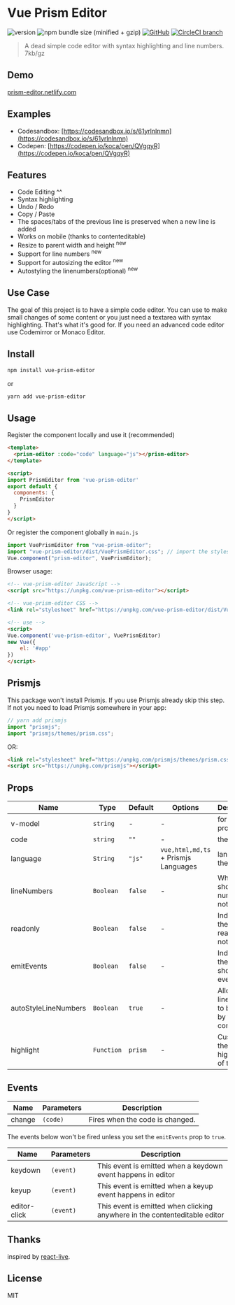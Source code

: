# Vue Prism Editor

<p align="center">


![version](https://img.shields.io/npm/v/vue-prism-editor.svg)
![npm bundle size (minified + gzip)](https://img.shields.io/bundlephobia/minzip/vue-prism-editor.svg)
[![GitHub](https://img.shields.io/github/license/mashape/apistatus.svg)](https://github.com/koca/vue-prism-editor)
[![CircleCI branch](https://circleci.com/gh/koca/vue-prism-editor/tree/master.svg?style=shield)](https://circleci.com/gh/koca/vue-prism-editor/tree/master)
<!-- ![Codecov](https://img.shields.io/codecov/c/github/koca/vue-prism-editor.svg) -->

</p>

> A dead simple code editor with syntax highlighting and line numbers. 7kb/gz

## Demo

[prism-editor.netlify.com](https://prism-editor.netlify.com/)

## Examples
  
 * Codesandbox: [https://codesandbox.io/s/61yrlnlnmn](https://codesandbox.io/s/61yrlnlnmn)
 * Codepen: [https://codepen.io/koca/pen/QVgqyR](https://codepen.io/koca/pen/QVgqyR)

## Features

- Code Editing ^^
- Syntax highlighting
- Undo / Redo
- Copy / Paste
- The spaces/tabs of the previous line is preserved when a new line is added
- Works on mobile (thanks to contenteditable)
- Resize to parent width and height <sup>new</sup>
- Support for line numbers <sup>new</sup>
- Support for autosizing the editor <sup>new</sup>
- Autostyling the linenumbers(optional) <sup>new</sup>

## Use Case

The goal of this project is to have a simple code editor. You can use to make small changes of some content or you just need a textarea with syntax highlighting. That's what it's good for. If you need an advanced code editor use Codemirror or Monaco Editor.

## Install

```sh
npm install vue-prism-editor
```

or

```sh
yarn add vue-prism-editor
```

## Usage

Register the component locally and use it (recommended)

```html
<template>
  <prism-editor :code="code" language="js"></prism-editor>
</template>

<script>
import PrismEditor from 'vue-prism-editor'
export default {
  components: {
    PrismEditor
  }
}
</script>
```

Or register the component globally in `main.js`

```js
import VuePrismEditor from "vue-prism-editor";
import "vue-prism-editor/dist/VuePrismEditor.css"; // import the styles
Vue.component("prism-editor", VuePrismEditor);
```

Browser usage:

```html
<!-- vue-prism-editor JavaScript -->
<script src="https://unpkg.com/vue-prism-editor"></script>

<!-- vue-prism-editor CSS -->
<link rel="stylesheet" href="https://unpkg.com/vue-prism-editor/dist/VuePrismEditor.css">

<!-- use -->
<script>
Vue.component('vue-prism-editor', VuePrismEditor)
new Vue({
    el: '#app'
})
</script>
```

## Prismjs

This package won't install Prismjs. If you use Prismjs already skip this step. If not you need to load Prismjs somewhere in your app:

```js
// yarn add prismjs
import "prismjs";
import "prismjs/themes/prism.css";
```

OR:

```html
<link rel="stylesheet" href="https://unpkg.com/prismjs/themes/prism.css" />
<script src="https://unpkg.com/prismjs"></script>
```

## Props

| Name                 | Type       | Default | Options                              | Description                                           |
| -------------------- | ---------- | ------- | ------------------------------------ | ----------------------------------------------------- |
| v-model              | `string`   | -       | -                                    | for the `code` prop below                             |
| code                 | `string`   | `""`    | -                                    | the code                                              |
| language             | `String`   | `"js"`  | `vue,html,md,ts` + Prismjs Languages | language of the code                                  |
| lineNumbers          | `Boolean`  | `false` | -                                    | Whether to show line numbers or not                   |
| readonly             | `Boolean`  | `false` | -                                    | Indicates if the editor is read only or not.          |
| emitEvents           | `Boolean`  | `false` | -                                    | Indicates if the editor should emit events.           |
| autoStyleLineNumbers | `Boolean`  | `true`  | -                                    | Allow the line number to be styled by this component. |
| highlight            | `Function` | `prism` | -                                    | Customize the highlighting of the code                |

## Events

| Name   | Parameters | Description                     |
| ------ | ---------- | ------------------------------- |
| change | `(code)`   | Fires when the code is changed. |

The events below won't be fired unless you set the `emitEvents` prop to `true`.

| Name         | Parameters | Description                                                                 |
| ------------ | ---------- | --------------------------------------------------------------------------- |
| keydown      | `(event)`  | This event is emitted when a keydown event happens in editor                |
| keyup        | `(event)`  | This event is emitted when a keyup event happens in editor                  |
| editor-click | `(event)`  | This event is emitted  when clicking anywhere in the contenteditable editor |

## Thanks

inspired by [react-live](https://github.com/FormidableLabs/react-live).

## License

MIT
